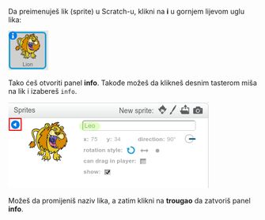 Da preimenuješ lik (sprite) u Scratch-u, klikni na **i** u gornjem lijevom uglu lika:

![screenshot](images/rename-info.png)

Tako ćeš otvoriti panel **info**. Takođe možeš da klikneš desnim tasterom miša na lik i izabereš `info`.

![screenshot](images/rename-change.png)

Možeš da promijeniš naziv lika, a zatim klikni na **trougao** da zatvoriš panel **info**.